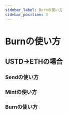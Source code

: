 ```yaml
---
sidebar_label: Burnの使い方
sidebar_position: 3
---
```


# Burnの使い方

## USTD→ETHの場合

### **Sendの使い方**

### **Mintの使い方**

### **Burnの使い方**